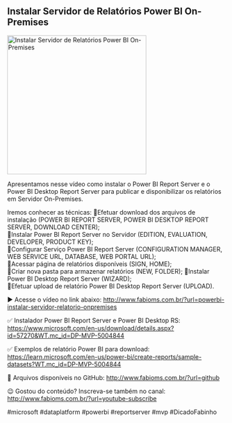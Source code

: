 ## Instalar Servidor de Relatórios Power BI On-Premises

<img src="https://fabioms.com.br//uploads/youtube/hL8fgCQLRdE.png" alt="Instalar Servidor de Relatórios Power BI On-Premises" title="PowerBI" width="320"/>

Apresentamos nesse vídeo como instalar o Power BI Report Server e o Power BI Desktop Report Server para publicar e disponibilizar os relatórios em Servidor On-Premises.

Iremos conhecer as técnicas:
🔹Efetuar download dos arquivos de instalação (POWER BI REPORT SERVER, POWER BI DESKTOP REPORT SERVER, DOWNLOAD CENTER);  
🔹Instalar Power BI Report Server no Servidor (EDITION, EVALUATION, DEVELOPER, PRODUCT KEY);  
🔹Configurar Serviço Power BI Report Server (CONFIGURATION MANAGER, WEB SERVICE URL, DATABASE, WEB PORTAL URL);  
🔹Acessar página de relatórios disponíveis (SIGN, HOME);  
🔹Criar nova pasta para armazenar relatórios (NEW, FOLDER);
🔹Instalar Power BI Desktop Report Server (WIZARD);  
🔹Efetuar upload de relatório Power BI Desktop Report Server (UPLOAD).  

▶️ Acesse o vídeo no link abaixo:
http://www.fabioms.com.br/?url=powerbi-instalar-servidor-relatorio-onpremises

✅ Instalador Power BI Report Server e Power BI Desktop RS:
https://www.microsoft.com/en-us/download/details.aspx?id=57270&WT.mc_id=DP-MVP-5004844

✅ Exemplos de relatório Power BI para download:
https://learn.microsoft.com/en-us/power-bi/create-reports/sample-datasets?WT.mc_id=DP-MVP-5004844

📁 Arquivos disponíveis no GitHub:
http://www.fabioms.com.br/?url=github

😉 Gostou do conteúdo? Inscreva-se também no canal:
http://www.fabioms.com.br/?url=youtube-subscribe

#microsoft #dataplatform #powerbi #reportserver #mvp #DicadoFabinho
